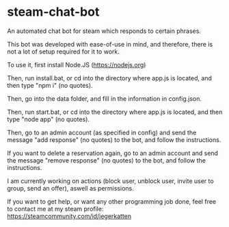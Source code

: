 # steam-chat-bot
An automated chat bot for steam which responds to certain phrases.


This bot was developed with ease-of-use in mind, and therefore, there is not a lot of setup required for it to work.


To use it, first install Node.JS (https://nodejs.org)

Then, run install.bat, or cd into the directory where app.js is located, and then type "npm i" (no quotes).

Then, go into the data folder, and fill in the information in config.json.

Then, run start.bat, or cd into the directory where app.js is located, and then type "node app" (no quotes).

Then, go to an admin account (as specified in config) and send the message "add response" (no quotes) to the bot, and follow the instructions.


If you want to delete a reservation again, go to an admin account and send the message "remove response" (no quotes) to the bot, and follow the instructions.


I am currently working on actions (block user, unblock user, invite user to group, send an offer), aswell as permissions.


If you want to get help, or want any other programming job done, feel free to contact me at my steam profile: https://steamcommunity.com/id/jegerkatten
